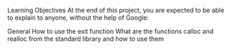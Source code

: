 Learning Objectives
At the end of this project, you are expected to be able to explain to anyone,
 without the help of Google:

General
How to use the exit function
What are the functions calloc and realloc from the standard library and how to
 use them
